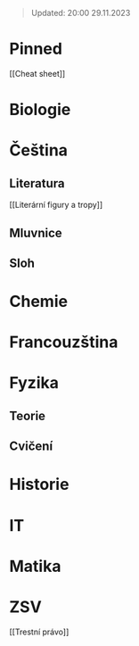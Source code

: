 >Updated: 20:00 29.11.2023 


# Pinned
[[Cheat sheet]]

# Biologie

# Čeština
## Literatura
[[Literární figury a tropy]]
## Mluvnice
## Sloh

# Chemie

# Francouzština

# Fyzika
## Teorie
## Cvičení

# Historie
# IT
# Matika
# ZSV
[[Trestní právo]]